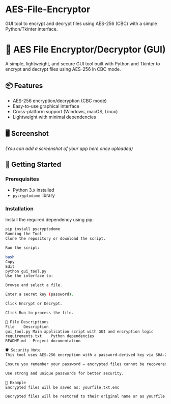 # AES-File-Encryptor
GUI tool to encrypt and decrypt files using AES-256 (CBC) with a simple Python/Tkinter interface.
# 🔐 AES File Encryptor/Decryptor (GUI)

A simple, lightweight, and secure GUI tool built with Python and Tkinter to encrypt and decrypt files using AES-256 in CBC mode.

## 📦 Features

- AES-256 encryption/decryption (CBC mode)
- Easy-to-use graphical interface
- Cross-platform support (Windows, macOS, Linux)
- Lightweight with minimal dependencies

## 🖥️ Screenshot

*(You can add a screenshot of your app here once uploaded)*

## 🚀 Getting Started

### Prerequisites

- Python 3.x installed
- `pycryptodome` library

### Installation

Install the required dependency using pip:

```bash
pip install pycryptodome
Running the Tool
Clone the repository or download the script.

Run the script:

bash
Copy
Edit
python gui_tool.py
Use the interface to:

Browse and select a file.

Enter a secret key (password).

Click Encrypt or Decrypt.

Click Run to process the file.

📁 File Descriptions
File	Description
gui_tool.py	Main application script with GUI and encryption logic
requirements.txt	Python dependencies
README.md	Project documentation

🛡️ Security Note
This tool uses AES-256 encryption with a password-derived key via SHA-256 hashing.

Ensure you remember your password — encrypted files cannot be recovered without it.

Use strong and unique passwords for better security.

🧪 Example
Encrypted files will be saved as: yourfile.txt.enc

Decrypted files will be restored to their original name or as yourfile.dec if original exists.

